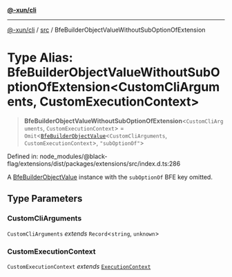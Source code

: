 [**@-xun/cli**](../../README.md)

***

[@-xun/cli](../../README.md) / [src](../README.md) / BfeBuilderObjectValueWithoutSubOptionOfExtension

# Type Alias: BfeBuilderObjectValueWithoutSubOptionOfExtension\<CustomCliArguments, CustomExecutionContext\>

> **BfeBuilderObjectValueWithoutSubOptionOfExtension**\<`CustomCliArguments`, `CustomExecutionContext`\> = `Omit`\<[`BfeBuilderObjectValue`](BfeBuilderObjectValue.md)\<`CustomCliArguments`, `CustomExecutionContext`\>, `"subOptionOf"`\>

Defined in: node\_modules/@black-flag/extensions/dist/packages/extensions/src/index.d.ts:286

A [BfeBuilderObjectValue](BfeBuilderObjectValue.md) instance with the `subOptionOf` BFE key
omitted.

## Type Parameters

### CustomCliArguments

`CustomCliArguments` *extends* `Record`\<`string`, `unknown`\>

### CustomExecutionContext

`CustomExecutionContext` *extends* [`ExecutionContext`](ExecutionContext.md)
